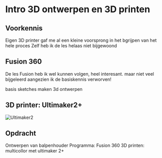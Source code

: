 # Intro 3D ontwerpen en 3D printen

## **Voorkennis**
 Eigen 3D printer gaf me al een kleine voorsprong in het bgrijpen van het hele proces
 Zelf heb ik de les helaas niet bijgewoond
 
 ## **Fusion 360**
 
 De les Fusion heb ik wel kunnen volgen, heel interesant.
 maar niet veel bijgeleerd aangezien ik de basiskennis verworven!
 
 basis sketches maken
 3d ontwerpen
 
## **3D printer: Ultimaker2+**

![Ultimaker2](https://scontent.fbru1-1.fna.fbcdn.net/v/t31.0-8/18077430_700910213426648_3249172377654634903_o.jpg?_nc_cat=109&_nc_sid=e3f864&_nc_ohc=1PdP54jssQ8AX_EZD90&_nc_ht=scontent.fbru1-1.fna&oh=70d587bd8f4e31b252f3948369c5a227&oe=5F9EB6DB)


## **Opdracht**
Ontwerpen van balpenhouder
Programma: Fusion 360
3D printen: multicollor met ultimaker 2+

